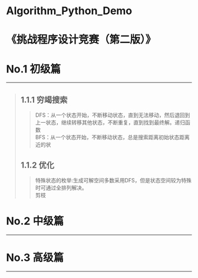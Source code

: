 # Algorithm_Python_Demo
《挑战程序设计竞赛（第二版）》
========================
# No.1 初级篇<br>
----------------
> ## 1.1.1 穷竭搜索<br>
>> DFS：从一个状态开始，不断移动状态，直到无法移动，然后退回到上一状态，继续转移其他状态，不断重复，直到找到最终解。递归函数<br>
>> BFS：从一个状态开始，不断移动状态，总是搜索距离初始状态距离近的状<br>
> ## 1.1.2 优化<br>
>> 特殊状态的枚举:生成可解空间多数采用DFS，但是状态空间较为特殊时可通过全排列解决。<br>
>> 剪枝

# No.2 中级篇<br>
----------------
# No.3 高级篇<br>
----------------
